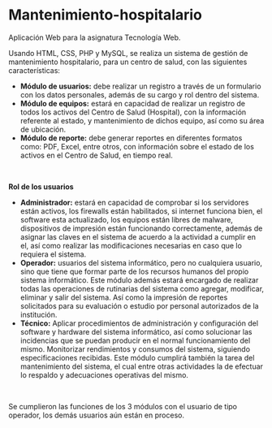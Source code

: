 # Mantenimiento-hospitalario
Aplicación Web para la asignatura Tecnología Web.

Usando HTML, CSS, PHP y MySQL, se realiza un sistema de gestión de mantenimiento hospitalario, para un centro de salud, con las siguientes características:

* **Módulo de usuarios:** debe realizar un registro a través de un formulario con los datos personales, además de su cargo y rol dentro del sistema.
* **Módulo de equipos:** estará en capacidad de realizar un registro de todos los activos del Centro de Salud (Hospital), con la información
referente al estado, y mantenimiento de dichos equipo, así como su área de ubicación.
* **Módulo de reporte:** debe generar reportes en diferentes formatos como: PDF, Excel, entre otros, con información sobre el estado de los activos en el Centro de Salud, en tiempo real.

&nbsp;

**Rol de los usuarios**

* **Administrador:** estará en capacidad de comprobar si los servidores están activos, los firewalls están habilitados, si internet funciona bien, el software esta actualizado, los equipos están libres de malware, dispositivos de impresión están funcionando correctamente, además de asignar las claves en el sistema de acuerdo a la actividad a cumplir en el, así como realizar las modificaciones necesarias en caso que lo requiera el sistema.
* **Operador:** usuarios del sistema informático, pero no cualquiera usuario, sino que tiene que formar parte de los recursos humanos del propio sistema informático. Este módulo además estará encargado de realizar todas las operaciones de rutinarias del sistema como agregar, modificar, eliminar y salir del sistema. Así como la impresión de reportes solicitados para su evaluación o estudio por personal autorizados de la institución.
* **Técnico:** Aplicar procedimientos de administración y configuración del software y hardware del sistema informático, así como solucionar las incidencias que se puedan producir en el normal funcionamiento del mismo. Monitorizar rendimientos y consumos del sistema, siguiendo especificaciones recibidas. Este módulo cumplirá también la tarea del mantenimiento del sistema, el cual entre otras actividades la de efectuar lo respaldo y adecuaciones operativas del mismo.

&nbsp;

Se cumplieron las funciones de los 3 módulos con el usuario de tipo operador, los demás usuarios aún están en proceso.